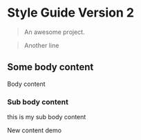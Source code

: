# Style Guide Version 2

> An awesome project.

>Another line

## Some body content

Body content

### Sub body content

this is my sub body content

New content demo